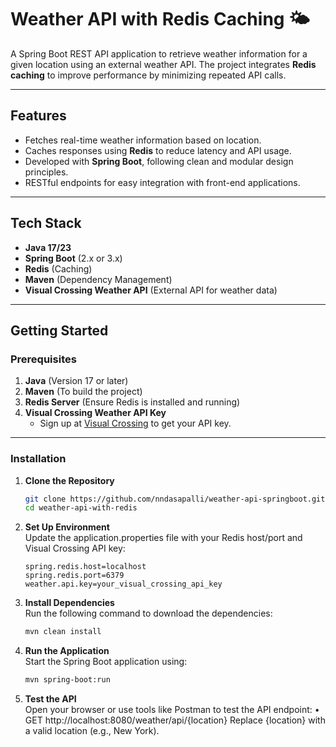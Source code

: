 # Weather API with Redis Caching 🌤️

A Spring Boot REST API application to retrieve weather information for a given location using an external weather API. The project integrates **Redis caching** to improve performance by minimizing repeated API calls.

---

## Features
- Fetches real-time weather information based on location.
- Caches responses using **Redis** to reduce latency and API usage.
- Developed with **Spring Boot**, following clean and modular design principles.
- RESTful endpoints for easy integration with front-end applications.

---

## Tech Stack
- **Java 17/23**
- **Spring Boot** (2.x or 3.x)
- **Redis** (Caching)
- **Maven** (Dependency Management)
- **Visual Crossing Weather API** (External API for weather data)

---

## Getting Started

### Prerequisites
1. **Java** (Version 17 or later)
2. **Maven** (To build the project)
3. **Redis Server** (Ensure Redis is installed and running)
4. **Visual Crossing Weather API Key**
   - Sign up at [Visual Crossing](https://www.visualcrossing.com/) to get your API key.

---

### Installation

1. **Clone the Repository**
   ```bash
   git clone https://github.com/nndasapalli/weather-api-springboot.git
   cd weather-api-with-redis
   ```
   
2.	**Set Up Environment** <br>
    Update the application.properties file with your Redis host/port and Visual Crossing API key:
    ```properties
    spring.redis.host=localhost
    spring.redis.port=6379
    weather.api.key=your_visual_crossing_api_key
    ```

3.	**Install Dependencies** <br>
    Run the following command to download the dependencies:
     ```bash
     mvn clean install
     ```

4.	**Run the Application** <br>
    Start the Spring Boot application using:
    ```bash
    mvn spring-boot:run
    ```

5.	**Test the API** <br>
    Open your browser or use tools like Postman to test the API endpoint:
    	•	GET http://localhost:8080/weather/api/{location}
    Replace {location} with a valid location (e.g., New York).
